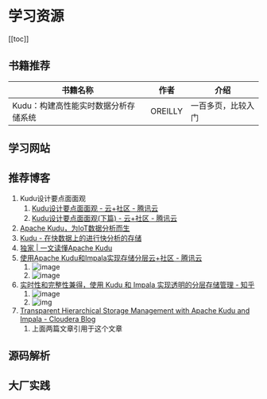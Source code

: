 # 学习资源

[[toc]]

## 书籍推荐

| 书籍名称                             | 作者    | 介绍               |
| ------------------------------------ | ------- | ------------------ |
| Kudu：构建高性能实时数据分析存储系统 | OREILLY | 一百多页，比较入门 |

## 学习网站



## 推荐博客

1. Kudu设计要点面面观	
   1. [Kudu设计要点面面观 - 云+社区 - 腾讯云](https://cloud.tencent.com/developer/article/1466599)
   2. [Kudu设计要点面面观(下篇) - 云+社区 - 腾讯云](https://cloud.tencent.com/developer/article/1474797)
2. [Apache Kudu，为IoT数据分析而生](https://mp.weixin.qq.com/s?src=11&timestamp=1593421225&ver=2429&signature=qzYAKRwWnHU3OABp8UxbwJ4U7k2sgLoCHbXvTRJlEB5M0qQT5vbMRVWtKeCySNKw4FYdH1x-90TPnJWCVGZYsgRmMd1a56RtXrsMB1xs9ogXfo3uWKi5WhCXgPSiIjaW&new=1)
3. [Kudu - 在快数据上的进行快分析的存储](https://mp.weixin.qq.com/s?src=3&timestamp=1593421225&ver=1&signature=4putQRh8Rutv7B2eWEeOIzqYO98B-CnsI2uCh*dqbxBBh0NztVKvUA0idWg3vIVaJQf1TYnibCAyUdjMN7yzbGOE2ZPln*-HJh*uAzS9M7s6gbbKUfLEpasjHIcB19tJmiRsCBxsqX*CYkvuj7Uh4Q==)
4. [独家 | 一文读懂Apache Kudu](https://mp.weixin.qq.com/s?src=3&timestamp=1593421225&ver=1&signature=4putQRh8Rutv7B2eWEeOIzqYO98B-CnsI2uCh*dqbxBBh0NztVKvUA0idWg3vIVaJQf1TYnibCAyUdjMN7yzbGOE2ZPln*-HJh*uAzS9M7s6gbbKUfLEpasjHIcB19tJmiRsCBxsqX*CYkvuj7Uh4Q==)
5. [使用Apache Kudu和Impala实现存储分层云+社区 - 腾讯云](https://cloud.tencent.com/developer/article/1491021)
   1. ![image](http://static.lovedata.net/20-07-01-1473785748a74eb7845cd870fb94f669.png-wm)
   2. ![image](http://static.lovedata.net/20-07-01-46032420ebcbf3acd4cf128a72959940.png-wm)
6. [实时性和完整性兼得，使用 Kudu 和 Impala 实现透明的分层存储管理 - 知乎](https://zhuanlan.zhihu.com/p/65593795)
   1. ![image](http://static.lovedata.net/20-07-01-65cd8415e6bef8d4f271513ee3e8684a.png-wm)
   2. ![img](https://pic2.zhimg.com/80/v2-33b5bf60f20f7e800e890fa3c40d18b5_720w.png)
7. [Transparent Hierarchical Storage Management with Apache Kudu and Impala - Cloudera Blog](https://blog.cloudera.com/transparent-hierarchical-storage-management-with-apache-kudu-and-impala/)
   1. 上面两篇文章引用于这个文章



## 源码解析



## 大厂实践

